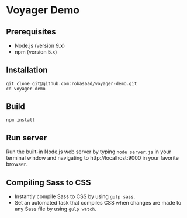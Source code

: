 # Voyager Demo


## Prerequisites

- Node.js (version 9.x)
- npm (version 5.x)


## Installation

```
git clone git@github.com:robasaad/voyager-demo.git
cd voyager-demo
```


## Build

```
npm install
```


## Run server

Run the built-in Node.js web server by typing `node server.js` in your terminal window and navigating to http://localhost:9000 in your favorite browser.


## Compiling Sass to CSS

- Instantly compile Sass to CSS by using `gulp sass`.
- Set an automated task that compiles CSS when changes are made to any Sass file by using `gulp watch`.